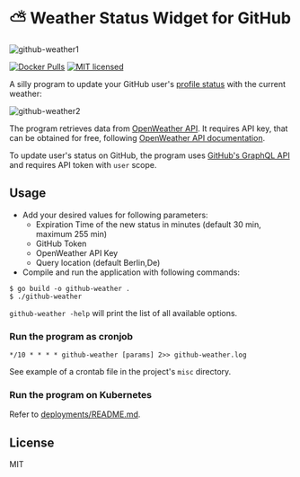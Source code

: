 # :partly_sunny: Weather Status Widget for GitHub

![github-weather1](docs/github-weather-card.jpg)

[![Docker Pulls](https://img.shields.io/docker/pulls/varankinv/github-weather.svg)](https://hub.docker.com/r/varankinv/github-weather)
[![MIT licensed](https://img.shields.io/badge/license-MIT-blue.svg)](https://raw.githubusercontent.com/narqo/github-weather/master/LICENSE)

A silly program to update your GitHub user's [profile status](https://github.blog/changelog/2019-01-09-set-your-status/) with the current weather:

![github-weather2](docs/github-weather.jpg)

The program retrieves data from [OpenWeather API](https://openweathermap.org). It requires API key,
that can be obtained for free, following [OpenWeather API documentation][1].

To update user's status on GitHub, the program uses [GitHub's GraphQL API](https://developer.github.com/v4/) and requires API
token with `user` scope.

## Usage
- Add your desired values for following parameters:
  - Expiration Time of the new status in minutes (default 30 min, maximum 255 min)
  - GitHub Token
  - OpenWeather API Key
  - Query location (default Berlin,De)
- Compile and run the application with following commands:
```
$ go build -o github-weather .
$ ./github-weather
```

`github-weather -help` will print the list of all available options.

### Run the program as cronjob

```
*/10 * * * * github-weather [params] 2>> github-weather.log
```

See example of a crontab file in the project's `misc` directory.

### Run the program on Kubernetes

Refer to [deployments/README.md](./deployments/README.md).

## License

MIT

[1]: https://openweathermap.org/api
